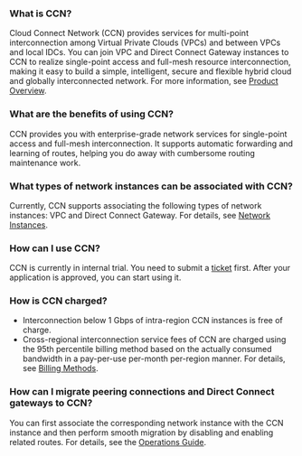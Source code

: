 ### What is CCN?

Cloud Connect Network (CCN) provides services for multi-point interconnection among Virtual Private Clouds (VPCs) and between VPCs and local IDCs. You can join VPC and Direct Connect Gateway instances to CCN to realize single-point access and full-mesh resource interconnection, making it easy to build a simple, intelligent, secure and flexible hybrid cloud and globally interconnected network. For more information, see [Product Overview](/document/product/877/18675).

### What are the benefits of using CCN?

CCN provides you with enterprise-grade network services for single-point access and full-mesh interconnection. It supports automatic forwarding and learning of routes, helping you do away with cumbersome routing maintenance work.

### What types of network instances can be associated with CCN?

Currently, CCN supports associating the following types of network instances: VPC and Direct Connect Gateway. For details, see [Network Instances](/document/product/877/18675#.E7.BD.91.E7.BB.9C.E5.AE.9E.E4.BE.8B).

### How can I use CCN?

CCN is currently in internal trial. You need to submit a [ticket](https://console.cloud.tencent.com/workorder) first. After your application is approved, you can start using it.

### How is CCN charged?

- Interconnection below 1 Gbps of intra-region CCN instances is free of charge.
- Cross-regional interconnection service fees of CCN are charged using the 95th percentile billing method based on the actually consumed bandwidth in a pay-per-use per-month per-region manner. For details, see [Billing Methods](/document/product/877/18676#.E8.AE.A1.E8.B4.B9.E8.AF.B4.E6.98.8E).

### How can I migrate peering connections and Direct Connect gateways to CCN?

You can first associate the corresponding network instance with the CCN instance and then perform smooth migration by disabling and enabling related routes. For details, see the [Operations Guide](/document/product/877/18797).
